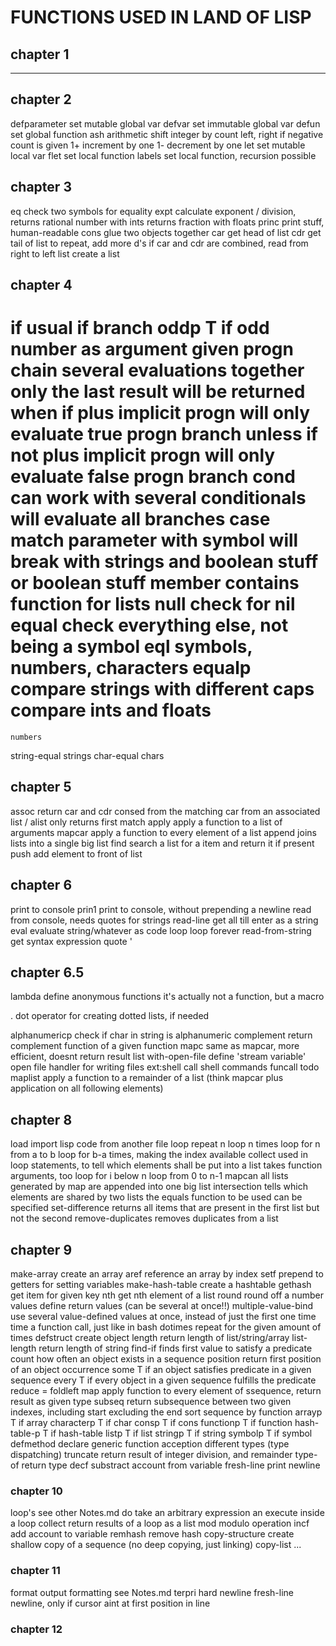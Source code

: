# FUNCTIONS USED IN LAND OF LISP

## chapter 1

---

## chapter 2

defparameter
    set mutable global var
defvar 
    set immutable global var
defun
    set global function
ash 
   arithmetic shift integer by count left, right if negative count is given 
1+
    increment by one
1- 
    decrement by one
let
    set mutable local var
flet
    set local function
labels
    set local function, recursion possible

## chapter 3

eq
    check two symbols for equality
expt
    calculate exponent
/
    division, returns rational number with ints
    returns fraction with floats
princ
    print stuff, human-readable
cons
    glue two objects together
car
    get head of list
cdr
    get tail of list
    to repeat, add more d's
    if car and cdr are combined, read from right to left
list
    create a list

## chapter 4

if
    usual if branch
oddp
    T if odd number as argument given
progn 
    chain several evaluations together
    only the last result will be returned
when
    if plus implicit progn
    will only evaluate true progn branch
unless
    if not plus implicit progn
    will only evaluate false progn branch
cond
    can work with several conditionals
    will evaluate all branches
case
    match parameter with symbol
    will break with strings
and
    boolean stuff
or
    boolean stuff
member
    contains function for lists
null
    check for nil
equal
    check everything else, not being a symbol
eql
    symbols, numbers, characters
equalp
    compare strings with different caps
    compare ints and floats
=
    numbers
string-equal
    strings
char-equal
    chars

## chapter 5

assoc
    return car and cdr consed from the matching car from an associated list / alist
    only returns first match
apply
    apply a function to a list of arguments
mapcar
    apply a function to every element of a list
append
    joins lists into a single big list
find
    search a list for a item and return it if present
push
    add element to front of list

## chapter 6

print
    to console
prin1
    print to console, without prepending a newline
read
    from console, needs quotes for strings
read-line
    get all till enter as a string
eval
    evaluate string/whatever as code
loop
    loop forever
read-from-string
    get syntax expression
quote
    '

## chapter 6.5

lambda
    define anonymous functions
    it's actually not a function, but a macro

. 
    dot operator for creating dotted lists, if needed

alphanumericp
    check if char in string is alphanumeric
complement
    return complement function of a given function
mapc
    same as mapcar, more efficient, doesnt return result list
with-open-file
    define 'stream variable'
    open file handler for writing files
ext:shell
    call shell commands
funcall
    todo
maplist
    apply a function to a remainder of a list (think mapcar plus application on all following elements)

## chapter 8

load
    import lisp code from another file
loop repeat n
    loop n times
loop for n from a to b
    loop for b-a times, making the index available
collect
    used in loop statements, to tell which elements shall be put into a list
    takes function arguments, too
loop for i below n
    loop from 0 to n-1
mapcan
    all lists generated by map are appended into one big list
intersection
    tells which elements are shared by two lists
    the equals function to be used can be specified
set-difference
    returns all items that are present in the first list but not the second
remove-duplicates
    removes duplicates from a list

## chapter 9

make-array
    create an array
aref
    reference an array by index
setf
    prepend to getters for setting variables
make-hash-table
    create a hashtable
gethash
    get item for given key
nth
    get nth element of a list
round
    round off a number
values
    define return values (can be several at once!!)
multiple-value-bind
    use several value-defined values at once, instead of just the first one
time
    time a function call, just like in bash
dotimes
    repeat for the given amount of times
defstruct
    create object
length
    return length of list/string/array
list-length
    return length of string
find-if
    finds first value to satisfy a predicate
count
    how often an object exists in a sequence
position
    return first position of an object occurrence
some
    T if an object satisfies predicate in a given sequence
every
    T if every object in a given sequence fulfills the predicate
reduce
    = foldleft
map
    apply function to every element of ssequence, return result as given type
subseq
    return subsequence between two given indexes, including start excluding the end
sort
    sequence by function
arrayp
    T if array
characterp
    T if char
consp
    T if cons
functionp
    T if function
hash-table-p
    T if hash-table
listp
    T if list
stringp
    T if string
symbolp
    T if symbol
defmethod
    declare generic function acception different types (type dispatching)
truncate
    return result of integer division, and remainder
type-of
    return type
decf
    substract account from variable
fresh-line
    print newline

### chapter 10

loop's
    see other Notes.md
do
    take an arbitrary expression an execute inside a loop
collect
    return results of a loop as a list
mod
    modulo operation
incf
    add account to variable
remhash
    remove hash
copy-structure
    create shallow copy of a sequence (no deep copying, just linking)
copy-list
    ...

### chapter 11

format
    output formatting
    see Notes.md
terpri
    hard newline
fresh-line
    newline, only if cursor aint at first position in line

### chapter 12


